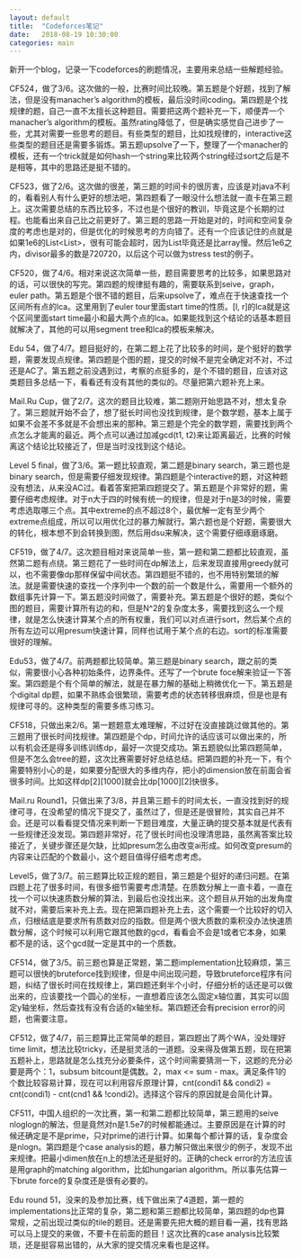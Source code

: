 ```yaml
---
layout: default
title:  "Codeforces笔记"
date:   2018-08-19 10:30:00
categories: main
---
```


新开一个blog，记录一下codeforces的刷题情况，主要用来总结一些解题经验。

CF524，做了3/6。这次做的一般，比赛时间比较晚。第五题是个好题，找到了解法，但是没有manacher’s algorithm的模板，最后没时间coding。第四题是个找规律的题，自己一直不太擅长这种题目。需要把这两个题补充一下，顺便弄一个manacher’s algorithm的模板。虽然rating降低了，但是确实感觉自己进步了一些，尤其对需要一些思考的题目。有些类型的题目，比如找规律的，interactive这些类型的题目还是需要多锻炼。第五题upsolve了一下，整理了一个manacher的模板，还有一个trick就是如何hash一个string来比较两个string经过sort之后是不是相等，其中的思路还是挺不错的。

CF523，做了2/6。这次做的很差，第三题的时间卡的很厉害，应该是对java不利的，看看别人有什么更好的想法吧，第四题看了一眼没什么想法就一直卡在第三题上。这次需要总结的东西比较多，不过也是个很好的教训，毕竟这是个长期的过程。也能看出来自己比之前更好了。第三题的思路一开始是对的，时间和空间复杂度的考虑也是对的，但是优化的时候思考的方向错了。还有一个应该记住的点就是如果1e6的List<List<Integer>>，很有可能会超时，因为List毕竟还是比array慢。然后1e6之内，divisor最多的数是720720，以后这个可以做为stress test的例子。

CF520，做了4/6。相对来说这次简单一些，题目需要思考的比较多，如果思路对的话，可以很快的写完。第四题的规律挺有趣的，需要联系到seive，graph，euler path。第五题是个很不错的题目，后来upsolve了，难点在于快速查找一个区间所有点的lca。这里用到了euler tour里面start time的性质。[l, r]的lca就是这个区间里面start time最小和最大两个点的lca。如果能找到这个结论的话基本题目就解决了，其他的可以用segment tree和lca的模板来解决。

Edu 54，做了4/7。题目挺好的，在第二题上花了比较多的时间，是个挺好的数学题，需要发现点规律。第四题是个图的题，提交的时候不是完全确定对不对，不过还是AC了。第五题之前没遇到过，考察的点挺多的，是个不错的题目，应该对这类题目多总结一下，看看还有没有其他的类似的。尽量把第六题补充上来。

Mail.Ru Cup，做了2/7。这次的题目比较难，第二题刚开始思路不对，想太复杂了。第三题就开始不会了，想了挺长时间也没找到规律，是个数学题，基本上属于如果不会差不多就是不会想出来的那种。第三题是个完全的数学题，需要找到两个点怎么才能离的最近。两个点可以通过加减gcd(t1, t2)来让距离最近，比赛的时候离这个结论比较接近了，但是当时没找到这个结论。

Level 5 final，做了3/6。第一题比较直观，第二题是binary search，第三题也是binary search，但是需要仔细发现规律。第四题是个interactive的题，对这种题没有想法，从来没AC过。看着答案把第四题提交了。第五题是个非常好的题，需要仔细考虑规律。对于n大于四的时候有统一的规律，但是对于n是3的时候，需要考虑选取哪三个点。其中extreme的点不超过8个，最优解一定有至少两个extreme点组成，所以可以用优化过的暴力解就行。第六题也是个好题，需要很大的转化，根本想不到会转换到图，然后用dsu来解决，这个需要仔细琢磨琢磨。

CF519，做了4/7。这次题目相对来说简单一些，第一题和第二题都比较直观，虽然第二题有点绕。第三题花了一些时间在dp解法上，后来发现直接用greedy就可以，也不需要像dp那样保留中间状态。第四题挺不错的，也不用特别繁琐的解法。就是需要快速的查找一个序列中一个数的前一个数是什么，需要用一个额外的数组事先计算一下。第五题没时间做了，需要补充。第五题是个很好的题，类似个图的题目，需要计算所有边的和，但是N^2的复杂度太多，需要找到这么一个规律，就是怎么快速计算某个点的所有权重，我们可以对点进行sort，然后某个点的所有左边可以用presum快速计算，同样也试用于某个点的右边。sort的标准需要很好的理解。

Edu53，做了4/7。前两题都比较简单。第三题是binary search，跟之前的类似，需要很小心各种初始条件，边界条件。还写了一个brute foce解来验证一下答案。第四题是个有个简单的解法，就是在暴力解的基础上稍微优化一下。第五题是个digital dp题，如果不熟练会很繁琐，需要考虑的状态转移很麻烦，但是也是有规律可寻的。这种类型的需要多练习练习。

CF518，只做出来2/6。第一题题意太难理解，不过好在没直接跳过做其他的。第三题用了很长时间找规律。第四题是个dp，时间允许的话应该可以做出来的，所以有机会还是得多训练训练dp，最好一次提交成功。第五题貌似比第四题简单，但是不怎么会tree的题，这次比赛需要好好总结总结。把第四题的补充一下，有个需要特别小心的是，如果要分配很大的多维内存，把小的dimension放在前面会省很多时间。比如这样dp[2][1000]就会比dp[1000][2]快很多。

Mail.ru Round1，只做出来了3/8，并且第三题卡的时间太长，一直没找到好的规律可寻，在没希望的情况下提交了，虽然过了，但是还是很冒险，其实自己并不会。还是可以看看提交情况来判断一下题目难度，大量正确的提交基本就是代表有一些规律还没发现。第四题非常好，花了很长时间也没理清思路，虽然离答案比较接近了，关键步骤还是欠缺，比如presum怎么由改变ai形成。如何改变presum的内容来让匹配的个数最小，这个题目值得仔细考虑考虑。

Level5，做了3/7。前三题算比较正规的题目，第三题是个挺好的递归问题。在第四题上花了很多时间，有很多细节需要考虑清楚。在质数分解上一直卡着，一直在找一个可以快速质数分解的算法，到最后也没找出来。这个题目从开始的出发角度就不对，需要后来补充上去。现在把第四题补充上去，这个需要一个比较好的切入点，归根结底是要求所有质数对应的指数。但是两个很大质数的乘积没办法快速质数分解，这个时候可以利用它跟其他数的gcd，看看会不会是1或者它本身，如果都不是的话，这个gcd就一定是其中的一个质数。

CF514，做了3/5。前三题也算是正常题，第二题implementation比较麻烦，第三题可以很快的bruteforce找到规律，但是中间出现问题，导致bruteforce程序有问题，纠结了很长时间在找规律上，第四题还剩半个小时，仔细分析的话还是可以做出来的，应该要找一个圆心的坐标，一直想着应该怎么固定x轴位置，其实可以固定y轴坐标，然后查找有没有合适的x轴坐标。第四题还会有precision error的问题，也需要注意。

CF512，做了4/7，前三题算比正常简单的题目，第四题出了两个WA，没处理好time limit，想法比较tricky，还是挺灵活的一道题。没来得及做第五题，现在把第五题补上，思路就是怎么找充分必要条件，这个时间需要猜测一下，这题的充分必要是两个：1，subsum bitcount是偶数。2，max <= sum - max。满足条件1的个数比较容易计算，现在可以利用容斥原理计算，cnt(condi1 && condi2) = cnt(condi1) - cnt(cnd1 && !condi2)。选择这个容斥的原因就是会简化计算。

CF511，中国人组织的一次比赛，第一和第二题都比较简单，第三题用的seive nloglogn的解法，但是竟然对n是1.5e7的时候都能通过。主要原因是在计算的时候还确定是不是prime，只对prime的进行计算。如果每个都计算的话，复杂度会是nlogn。第四题是个case analysis的题，暴力解只做出来很少的例子，发现不出来规律。把最小dimen放在n上的想法还是挺好的。正确的check error的方法应该是用graph的matching algorithm，比如hungarian algorithm。所以事先估算一下brute force的复杂度还是很有必要的。

Edu round 51，没来的及参加比赛，线下做出来了4道题，第一题的implementations比正常的复杂，第二题和第三题都比较简单，第四题的dp也算常规，之前出现过类似的tile的题目。还是需要先把大概的题目看一遍，找有思路可以马上提交的来做，不要卡在前面的题目！这次比赛的case analysis比较繁琐，还是挺容易出错的，从大家的提交情况来看也是这样。

[jekyll-gh]: https://github.com/mojombo/jekyll
[jekyll]:    http://jekyllrb.com